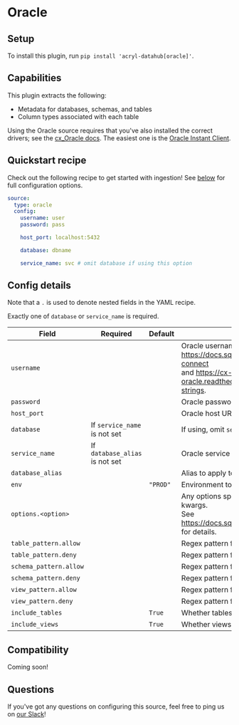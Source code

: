 # Oracle

## Setup

To install this plugin, run `pip install 'acryl-datahub[oracle]'`.

## Capabilities

This plugin extracts the following:

- Metadata for databases, schemas, and tables
- Column types associated with each table

Using the Oracle source requires that you've also installed the correct drivers; see the [cx_Oracle docs](https://cx-oracle.readthedocs.io/en/latest/user_guide/installation.html). The easiest one is the [Oracle Instant Client](https://www.oracle.com/database/technologies/instant-client.html).

## Quickstart recipe

Check out the following recipe to get started with ingestion! See [below](#config-details) for full configuration options.

```yml
source:
  type: oracle
  config:
    username: user
    password: pass

    host_port: localhost:5432

    database: dbname

    service_name: svc # omit database if using this option
```

## Config details

Note that a `.` is used to denote nested fields in the YAML recipe.

Exactly one of `database` or `service_name` is required.

| Field                  | Required                       | Default  | Description                                                                                                                                                                                                                                                                       |
| ---------------------- | ------------------------------ | -------- | --------------------------------------------------------------------------------------------------------------------------------------------------------------------------------------------------------------------------------------------------------------------------------- |
| `username`             |                                |          | Oracle username. For more details on authentication, see the documentation: https://docs.sqlalchemy.org/en/14/dialects/oracle.html#dialect-oracle-cx_oracle-connect <br /> and https://cx-oracle.readthedocs.io/en/latest/user_guide/connection_handling.html#connection-strings. |
| `password`             |                                |          | Oracle password.                                                                                                                                                                                                                                                                  |
| `host_port`            |                                |          | Oracle host URL.                                                                                                                                                                                                                                                                  |
| `database`             | If `service_name` is not set   |          | If using, omit `service_name`.                                                                                                                                                                                                                                                    |
| `service_name`         | If `database_alias` is not set |          | Oracle service name. If using, omit `database`.                                                                                                                                                                                                                                   |
| `database_alias`       |                                |          | Alias to apply to database when ingesting.                                                                                                                                                                                                                                        |
| `env`                  |                                | `"PROD"` | Environment to use in namespace when constructing URNs.                                                                                                                                                                                                                           |
| `options.<option>`     |                                |          | Any options specified here will be passed to SQLAlchemy's `create_engine` as kwargs.<br />See https://docs.sqlalchemy.org/en/14/core/engines.html#sqlalchemy.create_engine for details.                                                                                           |
| `table_pattern.allow`  |                                |          | Regex pattern for tables to include in ingestion.                                                                                                                                                                                                                                 |
| `table_pattern.deny`   |                                |          | Regex pattern for tables to exclude from ingestion.                                                                                                                                                                                                                               |
| `schema_pattern.allow` |                                |          | Regex pattern for schemas to include in ingestion.                                                                                                                                                                                                                                |
| `schema_pattern.deny`  |                                |          | Regex pattern for schemas to exclude from ingestion.                                                                                                                                                                                                                              |
| `view_pattern.allow`   |                                |          | Regex pattern for views to include in ingestion.                                                                                                                                                                                                                                  |
| `view_pattern.deny`    |                                |          | Regex pattern for views to exclude from ingestion.                                                                                                                                                                                                                                |
| `include_tables`       |                                | `True`   | Whether tables should be ingested.                                                                                                                                                                                                                                                |
| `include_views`        |                                | `True`   | Whether views should be ingested.                                                                                                                                                                                                                                                 |

## Compatibility

Coming soon!

## Questions

If you've got any questions on configuring this source, feel free to ping us on [our Slack](https://slack.datahubproject.io/)!
